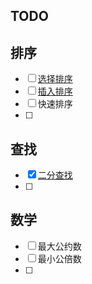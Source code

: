 ## TODO

## 排序

 - [ ] [选择排序](https://github.com/zsy0216/JavaAlgorithms/blob/master/src/com/tassel/sort/Selection.java)
 - [ ] [插入排序](https://github.com/zsy0216/JavaAlgorithms/blob/master/src/com/tassel/sort/Insertion.java)
 - [ ] 快速排序
 - [ ] 

## 查找

- [x] [二分查找](https://github.com/zsy0216/JavaAlgorithms/blob/master/src/com/tassel/search/BinarySearch.java)
- [ ] 

## 数学
 - [ ] 最大公约数
 - [ ] 最小公倍数
 - [ ] 
